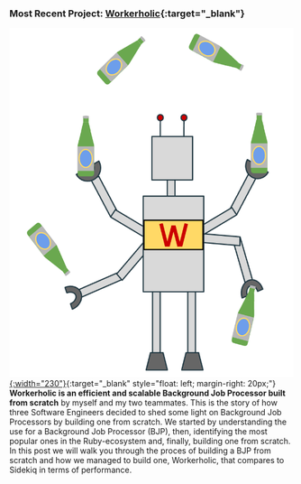 
### Most Recent Project: [Workerholic](https://workerholic.github.io){:target="_blank"}

[![workerholic](/img/workerholic_logo-1.png){:width="230"}](https://workerholic.github.io){:target="_blank" style="float: left; margin-right: 20px;"}
**Workerholic is an efficient and scalable Background Job Processor built from scratch** by myself and my two teammates. This is the story of how three Software Engineers decided to shed some light on Background Job Processors by building one from scratch. We started by understanding the use for a Background Job Processor (BJP), then, identifying the most popular ones in the Ruby-ecosystem and, finally, building one from scratch. In this post we will walk you through the proces of building a BJP from scratch and how we managed to build one, Workerholic, that compares to Sidekiq in terms of performance.
